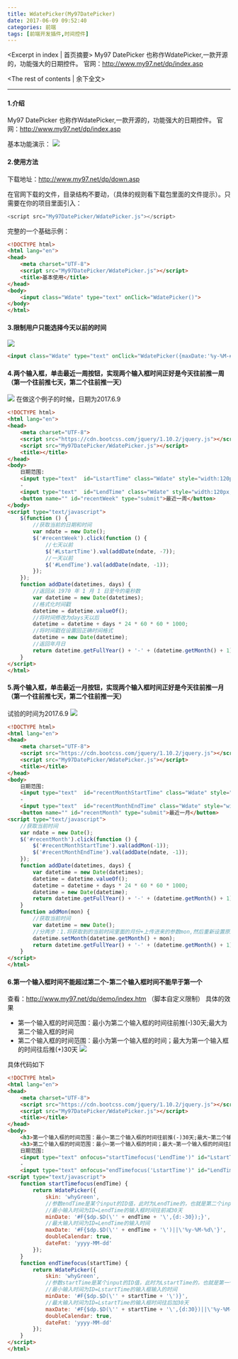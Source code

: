 ```yaml
---
title: WdatePicker(My97DatePicker)
date: 2017-06-09 09:52:40
categories: 前端
tags: [前端开发插件,时间控件]
---
```

<Excerpt in index | 首页摘要> 
My97 DatePicker 也称作WdatePicker,一款开源的，功能强大的日期控件。
官网：http://www.my97.net/dp/index.asp
<!-- more -->
<The rest of contents | 余下全文>

-----
#### 1.介绍
My97 DatePicker 也称作WdatePicker,一款开源的，功能强大的日期控件。
官网：http://www.my97.net/dp/index.asp

基本功能演示：
![](https://github.com/Gabrielkaliboy/images/blob/master/_posts/WdatePicker/1.gif?raw=true)

#### 2.使用方法
下载地址：http://www.my97.net/dp/down.asp

在官网下载的文件，目录结构不要动，（具体的规则看下载包里面的文件提示）。只需要在你的项目里面引入：
```javascript
<script src="My97DatePicker/WdatePicker.js"></script>
```
完整的一个基础示例：
```html
<!DOCTYPE html>
<html lang="en">
<head>
	<meta charset="UTF-8">
	<script src="My97DatePicker/WdatePicker.js"></script>
	<title>基本使用</title>
</head>
<body>
	<input class="Wdate" type="text" onClick="WdatePicker()">
</body>
</html>
```

#### 3.限制用户只能选择今天以前的时间
![](https://github.com/Gabrielkaliboy/images/blob/master/_posts/WdatePicker/2.gif?raw=true)
```html
<input class="Wdate" type="text" onClick="WdatePicker({maxDate:'%y-%M-#{%d}'})">
```

#### 4.两个输入框，单击最近一周按钮，实现两个输入框时间正好是今天往前推一周（第一个往前推七天，第二个往前推一天）
![](https://github.com/Gabrielkaliboy/images/blob/master/_posts/WdatePicker/3.gif?raw=true)
在做这个例子的时候，日期为2017.6.9
```html
<!DOCTYPE html>
<html lang="en">
<head>
	<meta charset="UTF-8">
	<script src="https://cdn.bootcss.com/jquery/1.10.2/jquery.js"></script>
	<script src="My97DatePicker/WdatePicker.js"></script>
	<title></title>
</head>
<body>
	日期范围:
	<input type="text"  id="LstartTime" class="Wdate" style="width:120px;">
	-
	<input type="text"  id="LendTime" class="Wdate" style="width:120px;">
	<button name="" id="recentWeek" type="submit">最近一周</button>
</body>
<script type="text/javascript">
	$(function () {
	    //获取当前的日期和时间
	    var ndate = new Date();
	    $('#recentWeek').click(function () {
	    	//七天以前
	        $('#LstartTime').val(addDate(ndate, -7));
	        //一天以前
	        $('#LendTime').val(addDate(ndate, -1));
	    });
	});
	function addDate(datetimes, days) {
		//返回从 1970 年 1 月 1 日至今的毫秒数
	    var datetime = new Date(datetimes);
	    //格式化时间戳
	    datetime = datetime.valueOf();
	    //将时间修改为days天以后
	    datetime = datetime + days * 24 * 60 * 60 * 1000;
	    //将时间戳在设置回正确时间格式
	    datetime = new Date(datetime);
	    //返回年月日
	    return datetime.getFullYear() + '-' + (datetime.getMonth() + 1) + '-' + datetime.getDate();
	}
</script>
</html>

```

#### 5.两个输入框，单击最近一月按钮，实现两个输入框时间正好是今天往前推一月（第一个往前推七天，第二个往前推一天）
试验的时间为2017.6.9
![](https://github.com/Gabrielkaliboy/images/blob/master/_posts/WdatePicker/4.gif?raw=true)
```html
<!DOCTYPE html>
<html lang="en">
<head>
	<meta charset="UTF-8">
	<script src="https://cdn.bootcss.com/jquery/1.10.2/jquery.js"></script>
	<script src="My97DatePicker/WdatePicker.js"></script>
	<title></title>
</head>
<body>
	日期范围:
	<input type="text"  id="recentMonthStartTime" class="Wdate" style="width:120px;">
	-
	<input type="text"  id="recentMonthEndTime" class="Wdate" style="width:120px;">
	<button name="" id="recentMonth" type="submit">最近一月</button>
<script type="text/javascript">
	//获取当前时间
	var ndate = new Date();
	$('#recentMonth').click(function () {
	    $('#recentMonthStartTime').val(addMon(-1));
	    $('#recentMonthEndTime').val(addDate(ndate, -1));
	});
	function addDate(datetimes, days) {
	    var datetime = new Date(datetimes);
	    datetime = datetime.valueOf();
	    datetime = datetime + days * 24 * 60 * 60 * 1000;
	    datetime = new Date(datetime);
	    return datetime.getFullYear() + '-' + (datetime.getMonth() + 1) + '-' + datetime.getDate();
	}
	function addMon(mon) {
		//获取当前时间
	    var datetime = new Date();
	    //分两步：1.将获取到的当前时间里面的月份+上传进来的参数mon,然后重新设置原来的时间月份为最新的和这个
	    datetime.setMonth(datetime.getMonth() + mon);
	    return datetime.getFullYear() + '-' + (datetime.getMonth() + 1) + '-' + datetime.getDate();
	}
</script>
</html>
```

#### 6.第一个输入框时间不能超过第二个-第二个输入框时间不能早于第一个
查看：http://www.my97.net/dp/demo/index.htm （脚本自定义限制）
具体的效果
- 第一个输入框的时间范围：最小为第二个输入框的时间往前推(-)30天;最大为第二个输入框的时间
- 第二个输入框的时间范围：最小为第一个输入框的时间；最大为第一个输入框的时间往后推(+)30天
![](https://github.com/Gabrielkaliboy/images/blob/master/_posts/WdatePicker/5.gif?raw=true)

具体代码如下
```html
<!DOCTYPE html>
<html lang="en">
<head>
	<meta charset="UTF-8">
	<script src="https://cdn.bootcss.com/jquery/1.10.2/jquery.js"></script>
	<script src="My97DatePicker/WdatePicker.js"></script>
	<title></title>
</head>
<body>
	<h3>第一个输入框的时间范围：最小~第二个输入框的时间往前推(-)30天;最大~第二个输入框的时间</h3>
	<h3>第二个输入框的时间范围：最小~第一个输入框的时间；最大~第一个输入框的时间往后推(+)30天</h3>
	日期范围:
	<input type="text" onfocus="startTimefocus('LendTime')" id="LstartTime" class="Wdate" style="width:120px;">
	-
	<input type="text" onfocus="endTimefocus('LstartTime')" id="LendTime" class="Wdate" style="width:120px;">
<script type="text/javascript">
	function startTimefocus(endTime) {
	    return WdatePicker({
	        skin: 'whyGreen',
	        //参数endTime是某个input的ID值，此时为LendTime的，也就是第二个input输入框的
	        //最小输入时间为ID=LendTime的输入框时间往前减30天
	        minDate: '#F{$dp.$D(\'' + endTime + '\',{d:-30});}',
	        //最大输入时间为ID=LendTime的输入时间
	        maxDate: '#F{$dp.$D(\'' + endTime + '\')||\'%y-%M-%d\'}',
	        doubleCalendar: true,
	        dateFmt: 'yyyy-MM-dd'
	    });
	}
	function endTimefocus(startTime) {
	    return WdatePicker({
	        skin: 'whyGreen',
	        //参数startTime是某个input的ID值，此时为LstartTime的，也就是第一个input输入框的
	        //最小输入时间为ID=LstartTime的输入框输入的时间
	        minDate: '#F{$dp.$D(\'' + startTime + '\')}',
	        //最大输入时间为ID=LstartTime的输入框时间往后加30天
	        maxDate: '#F{$dp.$D(\'' + startTime + '\',{d:30})||\'%y-%M-%d\'}',
	        doubleCalendar: true,
	        dateFmt: 'yyyy-MM-dd'
	    });
	}
</script>
</html>
```